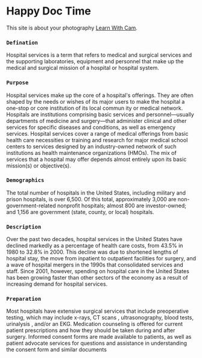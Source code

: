 # Happy Doc Time

This site is about your photography [Learn With Cam](https://nostalgic-feynman-04ae5d.netlify.app/).



### `Defination`

Hospital services is a term that refers to medical and surgical services and the supporting laboratories, equipment and personnel that make up the medical and surgical mission of a hospital or hospital system.



### `Purpose`
Hospital services make up the core of a hospital's offerings. They are often shaped by the needs or wishes of its major users to make the hospital a one-stop or core institution of its local commun ity or medical network. Hospitals are institutions comprising basic services and personnel—usually departments of medicine and surgery—that administer clinical and other services for specific diseases and conditions, as well as emergency services. Hospital services cover a range of medical offerings from basic health care necessities or training and research for major medical school centers to services designed by an industry-owned network of such institutions as health maintenance organizations (HMOs). The mix of services that a hospital may offer depends almost entirely upon its basic mission(s) or objective(s).

### `Demographics`

The total number of hospitals in the United States, including military and prison hospitals, is over 6,500. Of this total, approximately 3,000 are non-government-related nonprofit hospitals; almost 800 are investor-owned; and 1,156 are government (state, county, or local) hospitals.

### `Description`
Over the past two decades, hospital services in the United States have declined markedly as a percentage of health care costs, from 43.5% in 1980 to 32.8% in 2000. This decline was due to shortened lengths of hospital stay, the move from inpatient to outpatient facilities for surgery, and a wave of hospital mergers in the 1990s that consolidated services and staff. Since 2001, however, spending on hospital care in the United States has been growing faster than other sectors of the economy as a result of increasing demand for hospital services.

### `Preparation`

Most hospitals have extensive surgical services that include preoperative testing, which may include x-rays, CT scans , ultrasonography, blood tests, urinalysis , and/or an EKG. Medication counseling is offered for current patient prescriptions and how they should be taken during and after surgery. Informed consent forms are made available to patients, as well as patient advocate services for questions and assistance in understanding the consent form and similar documents






